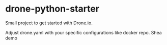 # drone-python-starter
Small project to get started with Drone.io.

Adjust drone.yaml with your specific configurations like docker repo.
Shea demo 
